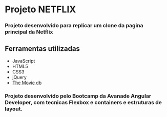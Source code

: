 <h1>Projeto NETFLIX</h1>

<h3> Projeto desenvolvido para replicar um clone da pagina principal da Netflix</h3>

<h2>Ferramentas utilizadas </h2>

<ul>
<li>
JavaScript
<li>
HTML5
<li>
CSS3
<li>
jQuery
<li>
<a href="https://www.themoviedb.org/">The Movie db 
</ul></a>

<h3>
<p>Projeto desenvolvido pelo Bootcamp da Avanade Angular Developer, com tecnicas Flexbox e containers  e estruturas de layout.</p></3>